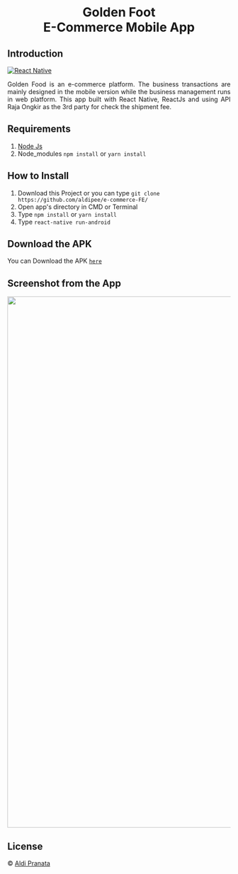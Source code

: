 <h1 align='center'> Golden Foot <br>E-Commerce Mobile App</h1>

## Introduction

[![React Native](https://img.shields.io/badge/react%20native-v0.60.5-blue)](https://facebook.github.io/react-native/)

<p align='justify'>Golden Food  is an e-commerce platform. The business transactions are mainly designed in the mobile version while the business management runs in web platform. This app built with React Native, ReactJs and using API Raja Ongkir as the 3rd party for check the shipment fee.

</p>

## Requirements

1. <a href="https://nodejs.org/en/download/">Node Js</a>
2. Node_modules `npm install` or `yarn install`

## How to Install

1. Download this Project or you can type `git clone https://github.com/aldipee/e-commerce-FE/`
2. Open app's directory in CMD or Terminal
3. Type `npm install` or `yarn install`
4. Type `react-native run-android`

## Download the APK

You can Download the APK [`here`]()

## Screenshot from the App

<p align='center'>
  <span>
     <image width="1200" src="https://raw.githubusercontent.com/aldipee/e-commerce-FE/development/assets/4.jpg" />

</p>

## License

© [Aldi Pranata](https://github.com/aldipee ' Aldi Pranata')
